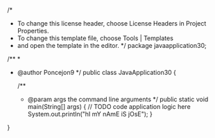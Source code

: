 /*
 * To change this license header, choose License Headers in Project Properties.
 * To change this template file, choose Tools | Templates
 * and open the template in the editor.
 */
package javaapplication30;

/**
 *
 * @author Poncejon9
 */
public class JavaApplication30 {

    /**
     * @param args the command line arguments
     */
    public static void main(String[] args) {
        // TODO code application logic here
        System.out.println("hI mY nAmE iS jOsE");
    }
    
}
